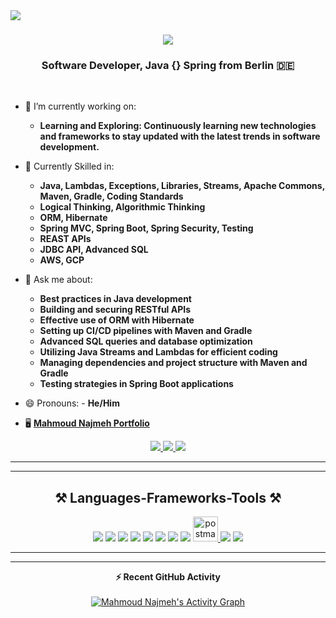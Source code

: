 <img align="left" src="https://img.shields.io/badge/visitors-1120-blue" />
<h1 align="center">
    <img src="https://readme-typing-svg.herokuapp.com/?font=Righteous&size=35&center=true&vCenter=true&width=500&height=70&duration=4000&color=%230A74DA&lines=Hi+There!+👋;+I'm+Mahmoud+Najmeh!;">

</h1>
<h3 align="center">Software Developer, Java {} Spring from Berlin 🇩🇪</h3>
<br/>

- 🔭 I’m currently working on:
    - **Learning and Exploring: Continuously learning new technologies and frameworks to stay updated with the latest trends in software development.**
- 🌱 Currently Skilled in:
    - **Java, Lambdas, Exceptions, Libraries, Streams, Apache Commons, Maven, Gradle, Coding Standards**
    - **Logical Thinking, Algorithmic Thinking**
    - **ORM, Hibernate**
    - **Spring MVC, Spring Boot, Spring Security, Testing**
    - **REAST APIs**
    -  **JDBC API, Advanced SQL**
    -  **AWS, GCP**
- 💬 Ask me about:
    - **Best practices in Java development**
    - **Building and securing RESTful APIs**
    - **Effective use of ORM with Hibernate**
    - **Setting up CI/CD pipelines with Maven and Gradle**
    - **Advanced SQL queries and database optimization**
    - **Utilizing Java Streams and Lambdas for efficient coding**
    - **Managing dependencies and project structure with Maven and Gradle**
    - **Testing strategies in Spring Boot applications**

- 😄 Pronouns:
      - **He/Him**
- 🖥️ **[Mahmoud Najmeh Portfolio](https://mn10101.github.io/portfolio-mn/)**
</div>
<div align="center"> 
  <a href="mailto:mn.de@outlook.com">
    <img src="https://img.shields.io/badge/Outlook-0078D4?style=for-the-badge&logo=microsoft-outlook&logoColor=white" />
  </a>
  <a href="https://www.linkedin.com/in/mahmoud-najmeh-b53172211?utm_source=share&utm_campaign=share_via&utm_content=profile&utm_medium=ios_app" target="_blank">
    <img src="https://img.shields.io/badge/LinkedIn-0077B5?style=for-the-badge&logo=linkedin&logoColor=white" />
  </a>
  <a href="https://www.xing.com/profile/Mahmoud_Najmeh031649/web_profiles" target="_blank">
    <img src="https://img.shields.io/badge/Xing-006567?style=for-the-badge&logo=xing&logoColor=white" />
  </a>

</div>
<hr/>
<hr/>
<h2 align="center">⚒️ Languages-Frameworks-Tools ⚒️</h2>
<div align="center">
    <img src="https://skillicons.dev/icons?i=java,spring,mysql,postgresql,windows,linux" />
    <img src="https://skillicons.dev/icons?i=javascript,bootstrap,css,html" />
    <img src="https://img.icons8.com/color/48/000000/thymeleaf.png" />
    <img src="https://skillicons.dev/icons?i=github,vscode" />
    <img src="https://img.icons8.com/color/48/000000/intellij-idea.png" />
    <img src="https://skillicons.dev/icons?i=eclipse" />
    <img src="https://img.icons8.com/color/48/000000/c-sharp-logo.png" />
   <img src="https://skillicons.dev/icons?i=php" />
    <a href="https://postman.com" target="_blank" rel="noreferrer"> <img src="https://www.vectorlogo.zone/logos/getpostman/getpostman-icon.svg" alt="postman" width="40" height="40"/> </a>
    <img src="https://img.icons8.com/color/48/000000/amazon-web-services.png" />
    <img src="https://img.icons8.com/color/48/000000/google-cloud-platform.png" /><br/>
    <hr/>
<hr/>
<summary><b>⚡ Recent GitHub Activity</b></summary>
  <br/>
   <a href="https://github.com/MN10101"><img alt="Mahmoud Najmeh's Activity Graph" src="https://github-readme-activity-graph.vercel.app/graph?username=uraniumkid30&custom_title=Mahmoud's%20Contribution%20Graph&theme=vue" /></a>
  <br/>

</div>
<br/>
